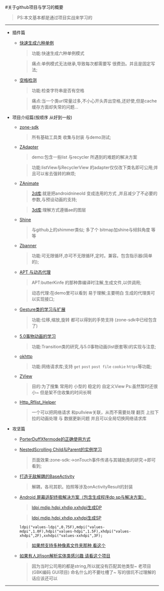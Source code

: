 
#关于github项目与学习的概要
>PS:本文基本都是通过项目实战来学习的

******

* 插件篇
    * [快速生成六种单例](https://github.com/luhaoaimama1/SingletonTest)
    
        >功能:快速生成六种单例模式
    
        >痛点:单例模式无法继承,导致每次都需要写 很费劲。并且是固定写法;
    
    * [空格检测](https://github.com/luhaoaimama1/SpaceTest2)
      
        >功能:检查字符串是否有空格
        
        >痛点:当一个类url常量过多,不小心开头弄出空格,还好使,但是cache缓存方面却失常的问题...

* 项目介绍篇(按顺序 从好到一般)
    * [zone-sdk](https://github.com/luhaoaimama1/zone-sdk)
    
        >所有基础工具类 收集与封装 与demo测试;
    * [ZAdapter](https://github.com/luhaoaimama1/ZAdapter)
    
        >demo:包含一些list 与recycler 所遇到的难题的解决方案

        >功能:listView与RecyclerView 的adapter仅仅改下类名即可公用;并且可以省去强转的麻烦;
    * [ZAnimate](https://github.com/luhaoaimama1/ZAnimate)
    
        >[2d库](https://github.com/luhaoaimama1/ZAnimate):就是把androidnineold 变成连用的方式 ,并且减少了不必要的参数,与预设动画的支持;

        >[3d库](https://github.com/luhaoaimama1/ZAnimate/blob/master/README-3D.md):理解方式遵循ae的图层
    * [Shine](https://github.com/luhaoaimama1/Shine)

        >与github上的shimmer类似; 多了个 bitmap加shine与倾斜角度 等等
    * [Zbanner](https://github.com/luhaoaimama1/Zbanner)

        >功能:可无限循环,亦可不无限循环,定时。兼容。包含指示器(简单的);
    * [APT 与动态代理](https://github.com/luhaoaimama1/AnnotationStudy/blob/master/README.md)

        >APT:butterKinfe 的那种靠编译时注解,生成文件,以供调用;

        >动态代理:在demo里可以看到 易于理解;主要明白 生成的代理类可以实现接口;
    * [Gesture类的学习与扩展](https://github.com/luhaoaimama1/GestureStudy)

        >功能:位移,缩放,旋转 都可以得到的手势支持 (zone-sdk中已经包含了)
    * [5.0事物动画的学习](https://github.com/luhaoaimama1/TransitionStudy)

        >功能:Transition类的研究,与5.0事物动画(list嵌套等)的实现与注意;
    * [okhttp](https://github.com/luhaoaimama1/ZOkHttp)

        >功能:网络请求库;支持 `get` `post` `post file` `cookie` `https`等功能;
    * [ZView](https://github.com/luhaoaimama1/ZView)

        >目的:为了搜集 常用的 小型的 稳定的 自定义View Ps:虽然暂时还很小~ 但是架不住收集的时间长啊
    * [Http_Rflist_Helper](https://github.com/luhaoaimama1/Http_Rflist_Helper/blob/master/README-cn.md)

        >一个可以把网络请求 和pullview关联，从而不需要处理 翻页 上拉下拉的动画处理 与 数据更新问题 并且可以全局切换网络请求库

* 攻坚篇
    * [PorterDuffXfermode的正确使用方式](https://github.com/luhaoaimama1/zone-sdk/blob/master/README-Xfermode.md)
    * [NestedScrolling Child与Parent的实例学习](https://github.com/luhaoaimama1/zone-sdk/blob/master/README-NestedScrolling.md)

        >页面效果:zone-sdk:->onTouch事件传递与其辅助类的研究->即可看到;
    * [打造无敌解耦的BaseActivity](https://github.com/luhaoaimama1/zone-sdk/blob/master/README-BaseActivity.md)

        >解耦，各司其职。拍照等涉及onActivityResult的封装
    * [Android 屏幕适配终极解决方案（包含生成程序dp sp与解决方案）](https://github.com/luhaoaimama1/AnnotationStudy/blob/master/README.md)

        >[ldpi,mdip,hdpi,xhdip,xxhdpi生成DP](https://github.com/luhaoaimama1/JavaZone/blob/master/JavaTest_Zone/src/%E9%80%82%E9%85%8D/MakeXml_Dp.java)

        >[ldpi,mdip,hdpi,xhdip,xxhdpi生成SP](https://github.com/luhaoaimama1/JavaZone/blob/master/JavaTest_Zone/src/%E9%80%82%E9%85%8D/MakeXml_Sp.java)
        ```
        ldpi("values-ldpi",0.75F),mdpi("values-mdpi",1.0F),hdpi("values-hdpi",1.5F),xhdpi("values-xhdpi",2F),xxhdpi("values-xxhdpi",3F);
        ```
        >[如果想支持多种像素文件夹那种 看这个](https://github.com/luhaoaimama1/JavaZone/blob/master/JavaTest_Zone/src/%E9%80%82%E9%85%8D/MakeXml_AccurateSize.java)
    * [如果有人对json解析实体类感兴趣,请看这个项目](https://github.com/luhaoaimama1/JsonParser)

        >因为当时公司用的都是string,所以就没有匹配其他类型~ 老项目(GBK编码 GUI项目) 命名什么的不要吐槽了~ 写的很坑不过理解的话应该还可以 

******
